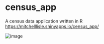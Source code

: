 # census_app
A census data application written in R
https://mitchelllisle.shinyapps.io/census_app/

![image](https://user-images.githubusercontent.com/18128531/33659520-970ff156-dad4-11e7-8ede-27bd43f67cbe.png)
